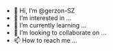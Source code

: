 - 👋 Hi, I’m @gerzon-SZ
- 👀 I’m interested in ...
- 🌱 I’m currently learning ...
- 💞️ I’m looking to collaborate on ...
- 📫 How to reach me ...

<!---
gerzon-SZ/gerzon-SZ is a ✨ special ✨ repository because its `README.md` (this file) appears on your GitHub profile.
You can click the Preview link to take a look at your changes.
--->
